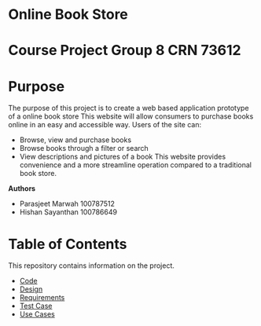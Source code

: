 # Online Book Store
# Course Project Group 8 CRN 73612

# Purpose
The purpose of this project is to create a web based application prototype of a online book store
This website will allow consumers to purchase books online in an easy and accessible way. Users of the site can: 
- Browse, view and purchase books 
- Browse books through a filter or search 
- View descriptions and pictures of a book
This website provides convenience and a more streamline operation compared to a traditional book store.

**Authors**
- Parasjeet Marwah 100787512
- Hishan Sayanthan 100786649


# Table of Contents
This repository contains information on the project.
- [Code](Code)
- [Design](Design)
- [Requirements](Requirements)
- [Test Case](Test_Case)
- [Use Cases](Use_Cases)
